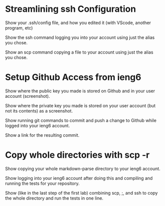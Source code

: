 # Streamlining ssh Configuration
Show your .ssh/config file, and how you edited it (with VScode, another program, etc)

Show the ssh command logging you into your account using just the alias you chose.

Show an scp command copying a file to your account using just the alias you chose.

# Setup Github Access from ieng6
Show where the public key you made is stored on Github and in your user account (screenshot).

Show where the private key you made is stored on your user account (but not its contents) as a screenshot.

Show running git commands to commit and push a change to Github while logged into your ieng6 account.

Show a link for the resulting commit.

# Copy whole directories with scp -r
Show copying your whole markdown-parse directory to your ieng6 account.

Show logging into your ieng6 account after doing this and compiling and running the tests for your repository.

Show (like in the last step of the first lab) combining scp, ;, and ssh to copy the whole directory and run the tests in one line.
